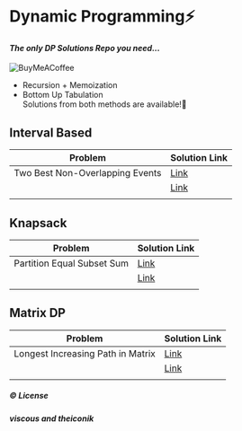 # Dynamic Programming⚡
#### _The only DP Solutions Repo you need..._
![BuyMeACoffee](https://img.shields.io/badge/Buy%20Me%20a%20Coffee-ffdd00?style=for-the-badge&logo=buy-me-a-coffee&logoColor=black)

- Recursion + Memoization
- Bottom Up Tabulation<br/>
Solutions from both methods are available!🤘


## Interval Based <br/>
| Problem | Solution Link |
| ------ | ------ |
| Two Best Non-Overlapping Events | [Link](https://github.com/PR-pranjal/Dynamic-Programming-Solutions/blob/main/Memoization/Interval-Based/Two%20Best%20Non-Overlapping%20Events.md) | 
|         | [Link](#) |
|         |               |


## Knapsack <br/>
| Problem | Solution Link |
| ------ | ------ |
| Partition Equal Subset Sum | [Link](https://github.com/PR-pranjal/Dynamic-Programming-Solutions/blob/main/Memoization/Knapsack/Equal%20Subset%20Sum.md) | 
|         | [Link](#) |
|         |               |


## Matrix DP <br/>
| Problem | Solution Link |
| ------ | ------ |
| Longest Increasing Path in Matrix | [Link](https://github.com/PR-pranjal/Dynamic-Programming-Solutions/blob/main/Memoization/Matrix-DP/Longest%20Increasing%20Path%20in%20matrix.md) | 
|         | [Link](#) |
|         |               |

##### ©️ License
##### viscous and theiconik

